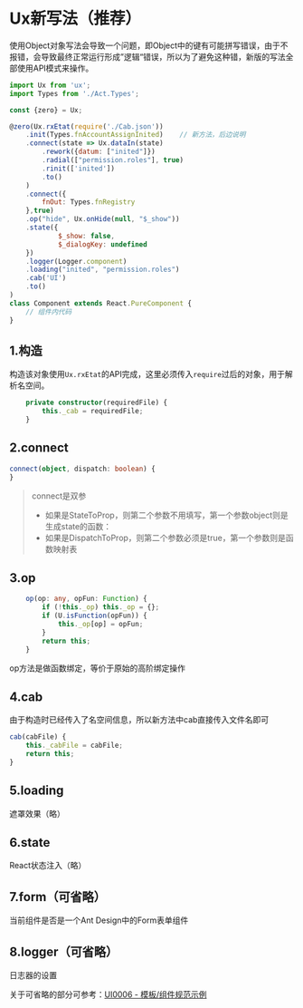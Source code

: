# Ux新写法（推荐）

使用Object对象写法会导致一个问题，即Object中的键有可能拼写错误，由于不报错，会导致最终正常运行形成”逻辑“错误，所以为了避免这种错，新版的写法全部使用API模式来操作。

```js
import Ux from 'ux';
import Types from './Act.Types';

const {zero} = Ux;

@zero(Ux.rxEtat(require('./Cab.json'))
    .init(Types.fnAccountAssignInited)    // 新方法，后边说明
    .connect(state => Ux.dataIn(state)
        .rework({datum: ["inited"]})
        .radial(["permission.roles"], true)
        .rinit(['inited'])
        .to()
    )
    .connect({
        fnOut: Types.fnRegistry
    },true)
    .op("hide", Ux.onHide(null, "$_show"))
    .state({
            $_show: false,
            $_dialogKey: undefined
    })
    .logger(Logger.component)
    .loading("inited", "permission.roles")
    .cab('UI')
    .to()
)
class Component extends React.PureComponent {
    // 组件内代码
}
```

## 1.构造

构造该对象使用`Ux.rxEtat`的API完成，这里必须传入`require`过后的对象，用于解析名空间。

```typescript
    private constructor(requiredFile) {
        this._cab = requiredFile;
    }
```

## 2.connect

```typescript
connect(object, dispatch: boolean) {
}
```

> connect是双参
>
> * 如果是StateToProp，则第二个参数不用填写，第一个参数object则是生成state的函数：
> * 如果是DispatchToProp，则第二个参数必须是true，第一个参数则是函数映射表

## 3.op

```typescript
    op(op: any, opFun: Function) {
        if (!this._op) this._op = {};
        if (U.isFunction(opFun)) {
            this._op[op] = opFun;
        }
        return this;
    }
```

op方法是做函数绑定，等价于原始的高阶绑定操作

## 4.cab

由于构造时已经传入了名空间信息，所以新方法中cab直接传入文件名即可

```typescript
cab(cabFile) {
    this._cabFile = cabFile;
    return this;
}
```

## 5.loading

遮罩效果（略）

## 6.state

React状态注入（略）

## 7.form（可省略）

当前组件是否是一个Ant Design中的Form表单组件

## 8.logger（可省略）

日志器的设置

关于可省略的部分可参考：[UI0006 - 模板/组件规范示例](/document/ui0006-mo-677f-zu-jian-kai-fa-gui-fan.md)

